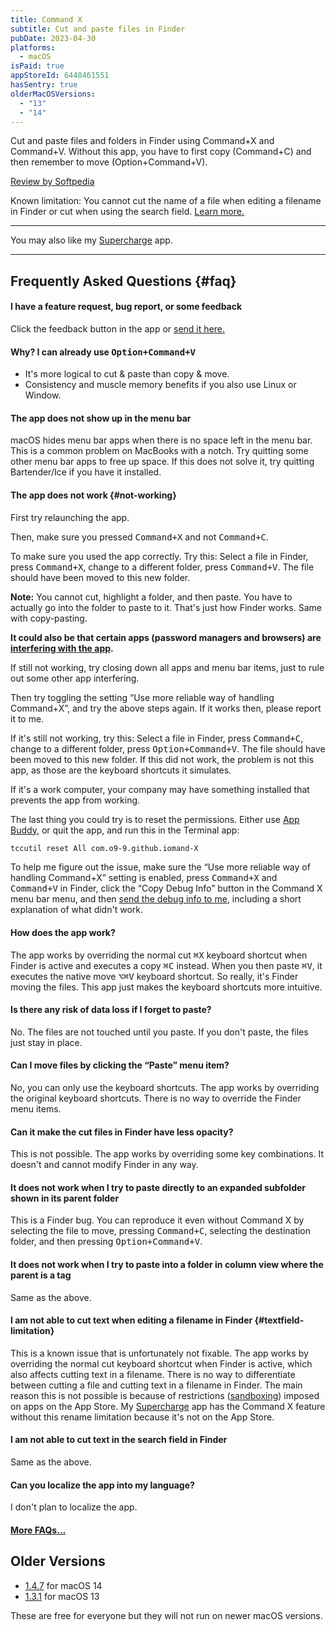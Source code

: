 ```yaml
---
title: Command X
subtitle: Cut and paste files in Finder
pubDate: 2023-04-30
platforms:
  - macOS
isPaid: true
appStoreId: 6448461551
hasSentry: true
olderMacOSVersions:
  - "13"
  - "14"
---
```


Cut and paste files and folders in Finder using Command+X and Command+V. Without this app, you have to first copy (Command+C) and then remember to move (Option+Command+V).

[Review by Softpedia](https://mac.softpedia.com/get/System-Utilities/Command-X.shtml)

Known limitation: You cannot cut the name of a file when editing a filename in Finder or cut when using the search field. [Learn more.](#textfield-limitation)

---

You may also like my [Supercharge](/supercharge) app.

---

## Frequently Asked Questions {#faq}

#### I have a feature request, bug report, or some feedback

Click the feedback button in the app or [send it here.](/feedback?product=Command%20X&referrer=Website-FAQ)

#### Why? I can already use <kbd>Option+Command+V</kbd>

- It's more logical to cut & paste than copy & move.
- Consistency and muscle memory benefits if you also use Linux or Window.

#### The app does not show up in the menu bar

macOS hides menu bar apps when there is no space left in the menu bar. This is a common problem on MacBooks with a notch. Try quitting some other menu bar apps to free up space. If this does not solve it, try quitting Bartender/Ice if you have it installed.

#### The app does not work {#not-working}

First try relaunching the app.

Then, make sure you pressed <kbd>Command+X</kbd> and not <kbd>Command+C</kbd>.

To make sure you used the app correctly. Try this: Select a file in Finder, press <kbd>Command+X</kbd>, change to a different folder, press <kbd>Command+V</kbd>. The file should have been moved to this new folder.

**Note:** You cannot cut, highlight a folder, and then paste. You have to actually go into the folder to paste to it. That's just how Finder works. Same with copy-pasting.

**It could also be that certain apps (password managers and browsers) are [interfering with the app](/apps/faq#secure-input-problem).**

If still not working, try closing down all apps and menu bar items, just to rule out some other app interfering.

Then try toggling the setting “Use more reliable way of handling Command+X”, and try the above steps again. If it works then, please report it to me.

If it's still not working, try this: Select a file in Finder, press <kbd>Command+C</kbd>, change to a different folder, press <kbd>Option+Command+V</kbd>. The file should have been moved to this new folder. If this did not work, the problem is not this app, as those are the keyboard shortcuts it simulates.

If it's a work computer, your company may have something installed that prevents the app from working.

The last thing you could try is to reset the permissions. Either use [App Buddy](/app-buddy), or quit the app, and run this in the Terminal app:

```sh
tccutil reset All com.o9-9.github.iomand-X
```

To help me figure out the issue, make sure the “Use more reliable way of handling Command+X” setting is enabled, press <kbd>Command+X</kbd> and <kbd>Command+V</kbd> in Finder, click the “Copy Debug Info” button in the Command X menu bar menu, and then [send the debug info to me](/feedback?product=Command%20X&referrer=Website-FAQ), including a short explanation of what didn't work.

#### How does the app work?

The app works by overriding the normal cut <kbd>⌘X</kbd> keyboard shortcut when Finder is active and executes a copy <kbd>⌘C</kbd> instead. When you then paste <kbd>⌘V</kbd>, it executes the native move <kbd>⌥⌘V</kbd> keyboard shortcut. So really, it's Finder moving the files. This app just makes the keyboard shortcuts more intuitive.

#### Is there any risk of data loss if I forget to paste?

No. The files are not touched until you paste. If you don't paste, the files just stay in place.

#### Can I move files by clicking the “Paste” menu item?

No, you can only use the keyboard shortcuts. The app works by overriding the original keyboard shortcuts. There is no way to override the Finder menu items.

#### Can it make the cut files in Finder have less opacity?

This is not possible. The app works by overriding some key combinations. It doesn't and cannot modify Finder in any way.

#### It does not work when I try to paste directly to an expanded subfolder shown in its parent folder

This is a Finder bug. You can reproduce it even without Command X by selecting the file to move, pressing <kbd>Command+C</kbd>, selecting the destination folder, and then pressing <kbd>Option+Command+V</kbd>.

#### It does not work when I try to paste into a folder in column view where the parent is a tag

Same as the above.

#### I am not able to cut text when editing a filename in Finder {#textfield-limitation}

This is a known issue that is unfortunately not fixable. The app works by overriding the normal cut keyboard shortcut when Finder is active, which also affects cutting text in a filename. There is no way to differentiate between cutting a file and cutting text in a filename in Finder. The main reason this is not possible is because of restrictions ([sandboxing](/apps/faq#macos-sandbox)) imposed on apps on the App Store. My [Supercharge](/supercharge) app has the Command X feature without this rename limitation because it's not on the App Store.

#### I am not able to cut text in the search field in Finder

Same as the above.

#### Can you localize the app into my language?

I don't plan to localize the app.

#### [More FAQs…](/apps/faq)

## Older Versions

- [1.4.7](https://github.com/user-attachments/files/19031153/Command.X.1.4.7.-.macOS.14.zip) for macOS 14
- [1.3.1](https://github.com/o9-9/meta/files/13987707/Command.X.1.3.1.-.macOS.13.zip) for macOS 13

These are free for everyone but they will not run on newer macOS versions.
